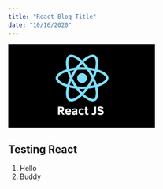 ```yaml
---
title: "React Blog Title"
date: "10/16/2020"
---
```

![React-logo](./descarga.png)
## Testing React

1. Hello 
2. Buddy